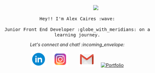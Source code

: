 <p align="center">
  <img src="https://media.giphy.com/media/QHE5gWI0QjqF2/giphy.gif" width="40%" align="right">
  <br><br>
  <samp>
    Hey!! I'm Alex Caires :wave:
    <br><br>
   Junior Front End Developer :globe_with_meridians: on a learning journey.
  </samp>
</p>

<p align="center"> 
  <i> Let's connect and chat! :incoming_envelope: </i>
</p>

<p align="center">
<a href="https://www.linkedin.com/in/alex-caires-b7b39b174/"><img src="https://github.com/sarthak77/sarthak77/blob/master/icons/icons8-linkedin-circled-48.png" alt="LinkedIn"></a> &nbsp; &nbsp;
<a href="https://www.instagram.com/tiiagoaleex/"><img src="https://github.com/sarthak77/sarthak77/blob/master/icons/icons8-instagram-48.png" alt="Instagram"></a> &nbsp; &nbsp;
 &nbsp; &nbsp;
<a href="mailto:tiagoaleex@gmail.com"><img src="https://github.com/sarthak77/sarthak77/blob/master/icons/icons8-gmail-48.png" alt="Gmail"></a> &nbsp; &nbsp;
<a href="https://aleex-caires-portfolio-oa0w1moyt-aleexcaires.vercel.app/"><img src="https://img.icons8.com/external-flatarticons-blue-flatarticons/48/000000/external-portfolio-ux-and-ui-flatarticons-blue-flatarticons.png" alt="Portfolio"></a> 

</p>

<!--https://icons8.com/icons/set/svg-->

